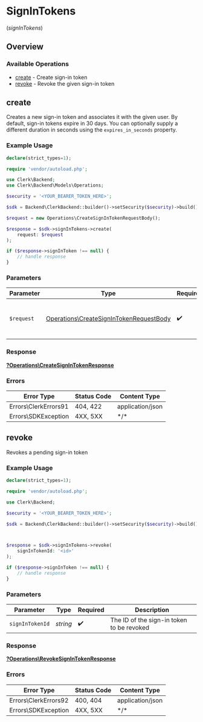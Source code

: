 # SignInTokens
(*signInTokens*)

## Overview

### Available Operations

* [create](#create) - Create sign-in token
* [revoke](#revoke) - Revoke the given sign-in token

## create

Creates a new sign-in token and associates it with the given user.
By default, sign-in tokens expire in 30 days.
You can optionally supply a different duration in seconds using the `expires_in_seconds` property.

### Example Usage

```php
declare(strict_types=1);

require 'vendor/autoload.php';

use Clerk\Backend;
use Clerk\Backend\Models\Operations;

$security = '<YOUR_BEARER_TOKEN_HERE>';

$sdk = Backend\ClerkBackend::builder()->setSecurity($security)->build();

$request = new Operations\CreateSignInTokenRequestBody();

$response = $sdk->signInTokens->create(
    request: $request
);

if ($response->signInToken !== null) {
    // handle response
}
```

### Parameters

| Parameter                                                                                          | Type                                                                                               | Required                                                                                           | Description                                                                                        |
| -------------------------------------------------------------------------------------------------- | -------------------------------------------------------------------------------------------------- | -------------------------------------------------------------------------------------------------- | -------------------------------------------------------------------------------------------------- |
| `$request`                                                                                         | [Operations\CreateSignInTokenRequestBody](../../Models/Operations/CreateSignInTokenRequestBody.md) | :heavy_check_mark:                                                                                 | The request object to use for the request.                                                         |

### Response

**[?Operations\CreateSignInTokenResponse](../../Models/Operations/CreateSignInTokenResponse.md)**

### Errors

| Error Type           | Status Code          | Content Type         |
| -------------------- | -------------------- | -------------------- |
| Errors\ClerkErrors91 | 404, 422             | application/json     |
| Errors\SDKException  | 4XX, 5XX             | \*/\*                |

## revoke

Revokes a pending sign-in token

### Example Usage

```php
declare(strict_types=1);

require 'vendor/autoload.php';

use Clerk\Backend;

$security = '<YOUR_BEARER_TOKEN_HERE>';

$sdk = Backend\ClerkBackend::builder()->setSecurity($security)->build();



$response = $sdk->signInTokens->revoke(
    signInTokenId: '<id>'
);

if ($response->signInToken !== null) {
    // handle response
}
```

### Parameters

| Parameter                                 | Type                                      | Required                                  | Description                               |
| ----------------------------------------- | ----------------------------------------- | ----------------------------------------- | ----------------------------------------- |
| `signInTokenId`                           | *string*                                  | :heavy_check_mark:                        | The ID of the sign-in token to be revoked |

### Response

**[?Operations\RevokeSignInTokenResponse](../../Models/Operations/RevokeSignInTokenResponse.md)**

### Errors

| Error Type           | Status Code          | Content Type         |
| -------------------- | -------------------- | -------------------- |
| Errors\ClerkErrors92 | 400, 404             | application/json     |
| Errors\SDKException  | 4XX, 5XX             | \*/\*                |